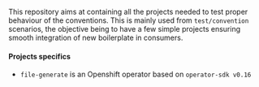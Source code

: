 This repository aims at containing all the projects needed to test proper behaviour of the conventions. This is mainly used from `test/convention` scenarios, the objective being to have a few simple projects ensuring smooth integration of new boilerplate in consumers.

#### Projects specifics
- `file-generate` is an Openshift operator based on `operator-sdk v0.16`